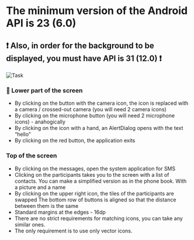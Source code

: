 # The minimum version of the Android API is 23 (6.0)
## :exclamation: Also, in order for the background to be displayed, you must have API is 31 (12.0) :exclamation:

![Task](https://user-images.githubusercontent.com/111187206/221679948-eabe44f0-dbbf-4248-85bb-dba59add5a57.jpg)

### :iphone: Lower part of the screen
+ By clicking on the button with the camera icon, the icon is replaced with a camera /
crossed-out camera (you will need 2 camera icons)
+ By clicking on the microphone button (you will need 2 microphone icons) -
anahogically
+ By clicking on the icon with a hand, an AlertDialog opens with the text “hello”
+ By clicking on the red button, the application exits
### Top of the screen
+ By clicking on the messages, open the system application for SMS
+ Clicking on the participants takes you to the screen with a list of contacts.
You can make a simplified version as in the phone book. With a picture and
a name
+ By clicking on the upper right icon, the tiles of the participants are swapped
The bottom row of buttons is aligned so that the distance between them is
the same
+ Standard margins at the edges - 16dp
+ There are no strict requirements for matching icons, you can take any similar ones.
+ The only requirement is to use only vector icons.
